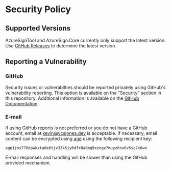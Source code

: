 # Security Policy

## Supported Versions

AzureSignTool and AzureSign.Core currently only support the latest version. Use [GitHub Releases](https://github.com/vcsjones/AzureSignTool/releases/latest) to determine the latest version.

## Reporting a Vulnerability

### GitHub

Security issues or vulnerabilties should be reported privately using GitHub's vulnerability reporting. This option is available on the "Security" section in this repository. Additional information is available on the [GitHub Documentation](https://docs.github.com/code-security/security-advisories/guidance-on-reporting-and-writing-information-about-vulnerabilities/privately-reporting-a-security-vulnerability#privately-reporting-a-security-vulnerability).

### E-mail

If using GitHub reports is not preferred or you do not have a GitHub account, email at kevin@vcsjones.dev is acceptable. If necessary, email content can be encrypted using [age](https://filippo.io/age) using the following recipient key:

```plain
age1jns778dpwkxta0e6tjv3345jy6dfr8a8mq9xznge7muyz6nu0v5sg7x6wn
```

E-mail responses and handling will be slower than using the GitHub provided mechanism.
